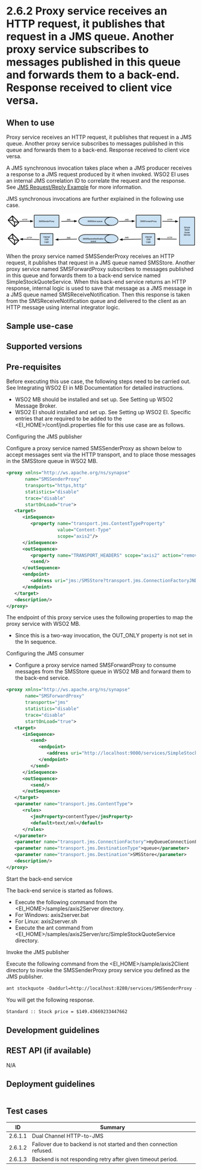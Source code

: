 # 2.6.2 Proxy service receives an HTTP request, it publishes that request in a JMS queue. Another proxy service subscribes to messages published in this queue and forwards them to a back-end. Response received to client vice versa.

## When to use
Proxy service receives an HTTP request, it publishes that request in a JMS queue. Another proxy service subscribes to messages published in this queue and forwards them to a back-end. Response received to client vice versa.
 
A JMS synchronous invocation takes place when a JMS producer receives a response to a JMS request produced by it when
 invoked. WSO2 EI uses an internal JMS correlation ID to correlate the request and the response. See [JMS 
 Request/Reply Example](https://www.enterpriseintegrationpatterns.com/patterns/messaging/RequestReplyJmsExample.html) for more information.

JMS synchronous invocations are further explained in the following use case. 

![Quad-channel--synchronous-JMS](images/JMS_Synchronous_Invocations.png )

When the proxy service named SMSSenderProxy receives an HTTP request, it publishes that request in a JMS queue named SMSStore. Another proxy service named SMSForwardProxy subscribes to messages published in this queue and forwards them to a back-end service named SimpleStockQuoteService. When this back-end service returns an HTTP response, internal logic
is used to save that message as a JMS message in a JMS queue named SMSReceiveNotification. Then this response is 
taken from the SMSReceiveNotification queue and delivered to the client as an HTTP message using internal integrator 
logic.
 
## Sample use-case

## Supported versions

## Pre-requisites

Before executing this use case, the following steps need to be carried out. See Integrating WSO2 EI in MB 
Documentation for detailed instructions.

- WSO2 MB should be installed and set up. See Setting up WSO2 Message Broker.
- WSO2 EI should installed and set up. See Setting up WSO2 EI. Specific entries that are required to be added to the 
<EI_HOME>/conf/jndi.properties file for this use case are as follows. 

Configuring the JMS publisher

Configure a proxy service named SMSSenderProxy as shown below to accept messages sent via the HTTP transport, and to place those messages in the SMSStore queue in WSO2 MB. 

```xml
<proxy xmlns="http://ws.apache.org/ns/synapse"
       name="SMSSenderProxy"
       transports="https,http"
       statistics="disable"
       trace="disable"
       startOnLoad="true">
   <target>
      <inSequence>
         <property name="transport.jms.ContentTypeProperty"
                   value="Content-Type"
                   scope="axis2"/>
      </inSequence>
      <outSequence>
         <property name="TRANSPORT_HEADERS" scope="axis2" action="remove"/>
         <send/>
      </outSequence>
      <endpoint>
         <address uri="jms:/SMSStore?transport.jms.ConnectionFactoryJNDIName=QueueConnectionFactory&amp;java.naming.factory.initial=org.wso2.andes.jndi.PropertiesFileInitialContextFactory&amp;java.naming.provider.url=conf/jndi.properties&amp;transport.jms.DestinationType=queue&amp;transport.jms.ReplyDestination=SMSReceiveNotificationStore"/>
      </endpoint>
   </target>
   <description/>
</proxy>
```
The endpoint of this proxy service uses the following properties to map the proxy service with WSO2 MB.
 
- Since this is a two-way invocation, the OUT_ONLY property is not set in the In sequence. 

Configuring the JMS consumer

- Configure a proxy service named SMSForwardProxy to consume messages from the SMSStore queue in WSO2 MB and forward them to the back-end service.    

```xml
<proxy xmlns="http://ws.apache.org/ns/synapse"
       name="SMSForwardProxy"
       transports="jms"
       statistics="disable"
       trace="disable"
       startOnLoad="true">
   <target>
      <inSequence>
         <send>
            <endpoint>
               <address uri="http://localhost:9000/services/SimpleStockQuoteService"/>
            </endpoint>
         </send>
      </inSequence>
      <outSequence>
         <send/>
      </outSequence>
   </target>
   <parameter name="transport.jms.ContentType">
      <rules>
         <jmsProperty>contentType</jmsProperty>
         <default>text/xml</default>
      </rules>
   </parameter>
   <parameter name="transport.jms.ConnectionFactory">myQueueConnectionFactory</parameter>
   <parameter name="transport.jms.DestinationType">queue</parameter>
   <parameter name="transport.jms.Destination">SMSStore</parameter>
   <description/>
</proxy>
```
Start the back-end service

The back-end service is started as follows.

- Execute the following command from the <EI_HOME>/samples/axis2Server directory.
- For Windows: axis2server.bat
- For Linux: axis2server.sh
- Execute the ant command from <EI_HOME>/samples/axis2Server/src/SimpleStockQuoteService directory.

Invoke the JMS publisher

Execute the following command from the <EI_HOME>/sample/axis2Client  directory to invoke the SMSSenderProxy proxy 
service you defined as the JMS publisher.
```xml
ant stockquote -Daddurl=http://localhost:8280/services/SMSSenderProxy -Dsymbol=IBM
```
You will get the following response.

```xml
Standard :: Stock price = $149.43669233447662
```

## Development guidelines

## REST API (if available)
N/A

## Deployment guidelines


```xml

```

## Test cases

| ID | Summary |
| ------------- | ------------- |
| 2.6.1.1  | Dual Channel HTTP-to-JMS   |
| 2.6.1.2  | Failover due to backend is not started and then connection refused.   |
| 2.6.1.3  | Backend is not responding retry after given timeout period.  |
